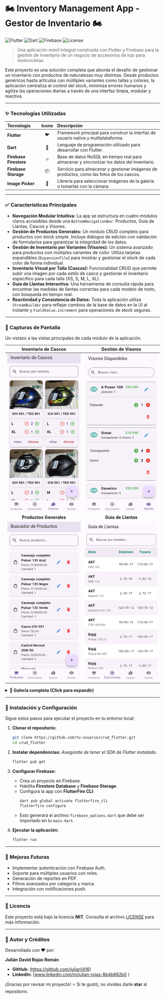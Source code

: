 # 🏍️ Inventory Management App - Gestor de Inventario 🏍️  

![Flutter](https://img.shields.io/badge/Flutter-3.6-blue?logo=flutter)
![Dart](https://img.shields.io/badge/Dart-Language-blue?logo=dart)
![Firebase](https://img.shields.io/badge/Firebase-Backend-orange?logo=firebase)
![License](https://img.shields.io/badge/License-MIT-green)

> Una aplicación móvil integral construida con Flutter y Firebase para la gestión de inventario de un negocio de accesorios de lujo para motocicletas.

Este proyecto es una solución completa que aborda el desafío de gestionar un inventario con productos de naturalezas muy distintas. Desde productos genéricos hasta artículos con múltiples variantes como tallas y colores, la aplicación centraliza el control del stock, minimiza errores humanos y agiliza las operaciones diarias a través de una interfaz limpia, modular y reactiva.

---

### ✨ Tecnologías Utilizadas

| Tecnología | Icono | Descripción |
| :--- | :---: | :--- |
| **Flutter** | 🐦 | Framework principal para construir la interfaz de usuario nativa y multiplataforma. |
| **Dart** | 🎯 | Lenguaje de programación utilizado para desarrollar con Flutter. |
| **Firebase Firestore** | 🔥 | Base de datos NoSQL en tiempo real para almacenar y sincronizar los datos del inventario. |
| **Firebase Storage** | 📦 | Servicio para almacenar y gestionar imágenes de productos, como las fotos de los cascos. |
| **Image Picker** | 📸 | Librería para seleccionar imágenes de la galería o tomarlas con la cámara. |

---

### ✅ Características Principales

- **Navegación Modular Intuitiva:** La app se estructura en cuatro módulos claros accesibles desde una `BottomNavigationBar`: Productos, Guía de Llantas, Cascos y Visores.
- **Gestión de Productos Generales:** Un módulo CRUD completo para productos con stock simple. Incluye diálogos de edición con validación de formularios para garantizar la integridad de los datos.
- **Gestión de Inventario por Variantes (Visores):** Un sistema avanzado para productos con múltiples variantes de color. Utiliza tarjetas expandibles (`ExpansionTile`) para mostrar y gestionar el stock de cada color de forma individual.
- **Inventario Visual por Talla (Cascos):** Funcionalidad CRUD que permite subir una imagen por cada estilo de casco y gestionar el inventario específico para cada talla (XS, S, M, L, XL).
- **Guía de Llantas Interactiva:** Una herramienta de consulta rápida para encontrar las medidas de llantas correctas para cada modelo de moto, con búsqueda en tiempo real.
- **Reactividad y Consistencia de Datos:** Toda la aplicación utiliza `StreamBuilder` para reflejar cambios de la base de datos en la UI al instante y `FieldValue.increment` para operaciones de stock seguras.

---

### 📸 Capturas de Pantalla

Un vistazo a las vistas principales de cada módulo de la aplicación.

| Inventario de Cascos | Gestión de Visores |
| :---: | :---: |
| <img src="screens/helmets_list.jpg" alt="Lista de inventario de cascos" width="250"/> | <img src="screens/visors_list.jpg" alt="Lista de visores con stock por color" width="250"/> |
| **Productos Generales** | **Guía de Llantas** |
| <img src="screens/products_list.jpg" alt="Lista de productos generales con CRUD" width="250"/> | <img src="screens/tires_guide.jpg" alt="Guía de referencia de llantas con búsqueda" width="250"/> |

<details>
  <summary><b>📂 Galería completa (Click para expandir)</b></summary>
  
  ---
  
  #### 🪖 Módulo de Cascos
  *Vista de la lista de cascos, formulario de creación y diálogo de edición.*
  <p align="center">
    <img src="screens/helmets_list.jpg" alt="Lista de cascos" width="25%">
    <img src="screens/helmets_add.jpg" alt="Añadir casco" width="25%">
    <img src="screens/helmets_edit.jpg" alt="Editar casco" width="25%">
  </p>

  ---
  
  #### 🕶️ Módulo de Visores
  *Vista de la lista expandible, formulario de creación y edición con gestión de colores.*
  <p align="center">
    <img src="screens/visors_list.jpg" alt="Lista de visores" width="25%">
    <img src="screens/visors_add.jpg" alt="Añadir visor" width="25%">
    <img src="screens/visors_edit.jpg" alt="Editar visor" width="25%">
  </p>
  
  ---

  #### 📦 Módulo de Productos
  *Lista simple de productos, formulario de creación y diálogo de edición.*
  <p align="center">
    <img src="screens/products_list.jpg" alt="Lista de productos" width="25%">
    <img src="screens/products_add.jpg" alt="Añadir producto" width="25%">
    <img src="screens/products_edit.jpg" alt="Editar producto" width="25%">
  </p>

</details>

---

### 🚀 Instalación y Configuración

Sigue estos pasos para ejecutar el proyecto en tu entorno local:

1. **Clonar el repositorio:**
    ```bash
    git clone https://github.com/tu-usuario/crud_flutter.git
    cd crud_flutter
    ```

2. **Instalar dependencias:**
    *Asegúrate de tener el SDK de Flutter instalado.*
    ```bash
    flutter pub get
    ```

3. **Configurar Firebase:**
    - Crea un proyecto en Firebase.
    - Habilita **Firestore Database** y **Firebase Storage**.
    - Configura la app con **FlutterFire CLI**:
      ```bash
      dart pub global activate flutterfire_cli
      flutterfire configure
      ```
    - Esto generará el archivo `firebase_options.dart` que debe ser importado en tu `main.dart`.

4. **Ejecutar la aplicación:**
    ```bash
    flutter run
    ```

---

### 🔮 Mejoras Futuras
- Implementar autenticación con Firebase Auth.
- Soporte para múltiples usuarios con roles.
- Generación de reportes en PDF.
- Filtros avanzados por categoría y marca.
- Integración con notificaciones push.

---

### 📄 Licencia
Este proyecto está bajo la licencia **MIT**. Consulta el archivo [LICENSE](LICENSE) para más información.

---

### 👤 Autor y Créditos
Desarrollado con ❤️ por:

**Julián David Rojas Román**  
- **GitHub:** (https://github.com/julian1416)  
- **LinkedIn:** [www.linkedin.com/in/julian-rojas-8b4b682b0
)  

¡Gracias por revisar mi proyecto! ⭐ Si te gustó, no olvides darle **star** al repositorio.
